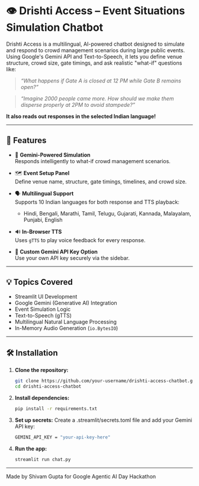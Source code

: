 # 👁️ Drishti Access – Event Situations Simulation Chatbot

Drishti Access is a multilingual, AI-powered chatbot designed to simulate and respond to crowd management scenarios during large public events. Using Google's Gemini API and Text-to-Speech, it lets you define venue structure, crowd size, gate timings, and ask realistic "what-if" questions like:

> *“What happens if Gate A is closed at 12 PM while Gate B remains open?”*

> *“Imagine 2000 people came more. How should we make them disperse properly at 2PM to avoid stampede?”*

**It also reads out responses in the selected Indian language!**

---

## 🚀 Features

- 🧠 **Gemini-Powered Simulation**  
  Responds intelligently to what-if crowd management scenarios.

- 🗺️ **Event Setup Panel**  
  Define venue name, structure, gate timings, timelines, and crowd size.

- 🗣️ **Multilingual Support**  
  Supports 10 Indian languages for both response and TTS playback:
  - Hindi, Bengali, Marathi, Tamil, Telugu, Gujarati, Kannada, Malayalam, Punjabi, English

- 🔊 **In-Browser TTS**  
  Uses `gTTS` to play voice feedback for every response.

- 🧾 **Custom Gemini API Key Option**  
  Use your own API key securely via the sidebar.

---

## 💡 Topics Covered

- Streamlit UI Development
- Google Gemini (Generative AI) Integration
- Event Simulation Logic
- Text-to-Speech (gTTS)
- Multilingual Natural Language Processing
- In-Memory Audio Generation (`io.BytesIO`)

---

## 🛠️ Installation

1. **Clone the repository:**
   ```bash
   git clone https://github.com/your-username/drishti-access-chatbot.git
   cd drishti-access-chatbot

2. **Install dependencies:**
    ```bash
    pip install -r requirements.txt

3. **Set up secrets:**
Create a .streamlit/secrets.toml file and add your Gemini API key:
    ```bash
    GEMINI_API_KEY = "your-api-key-here"

3. **Run the app:**
    ```bash
    streamlit run chat.py

---
Made by Shivam Gupta for Google Agentic AI Day Hackathon

